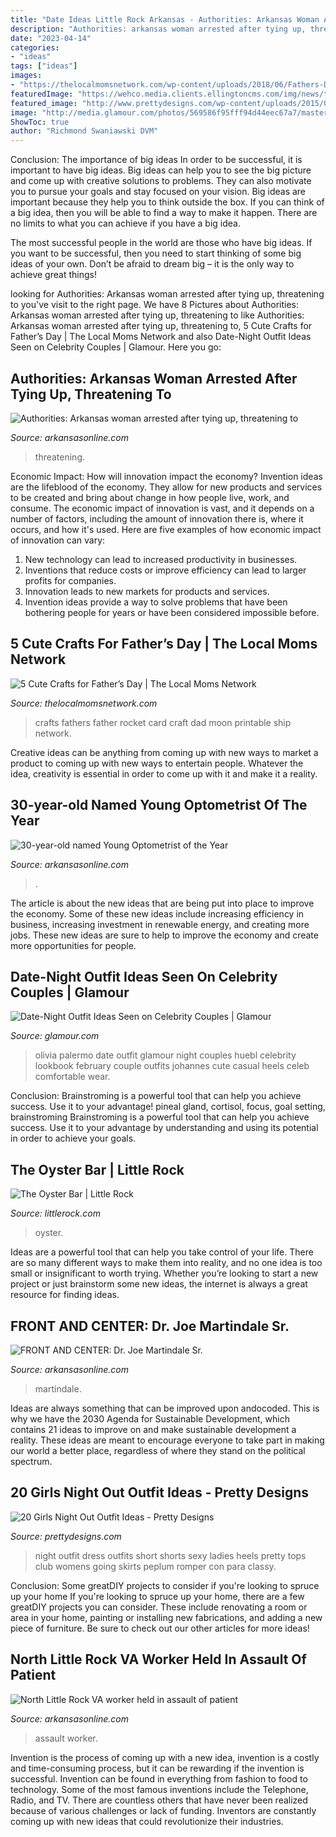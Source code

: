 ```yaml
---
title: "Date Ideas Little Rock Arkansas - Authorities: Arkansas Woman Arrested After Tying Up, Threatening To"
description: "Authorities: arkansas woman arrested after tying up, threatening to"
date: "2023-04-14"
categories:
- "ideas"
tags: ["ideas"]
images:
- "https://thelocalmomsnetwork.com/wp-content/uploads/2018/06/Fathers-Day-Rocket-card.jpg"
featuredImage: "https://wehco.media.clients.ellingtoncms.com/img/news/tease/2013/05/31/_DG_1399-2WEB_t600.jpg?4326734cdb8e39baa3579048ef63ad7b451e7676"
featured_image: "http://www.prettydesigns.com/wp-content/uploads/2015/09/20-girls-night-out-outfit-ideas.jpg"
image: "http://media.glamour.com/photos/569586f95fff94d44eec67a7/master/pass/fashion-2014-01-03-date-outfit-ideas-olivia-palermo-johanne-huebl-main.jpg"
ShowToc: true
author: "Richmond Swaniawski DVM"
---
```



Conclusion: The importance of big ideas
In order to be successful, it is important to have big ideas. Big ideas can help you to see the big picture and come up with creative solutions to problems. They can also motivate you to pursue your goals and stay focused on your vision.
Big ideas are important because they help you to think outside the box. If you can think of a big idea, then you will be able to find a way to make it happen. There are no limits to what you can achieve if you have a big idea.

The most successful people in the world are those who have big ideas. If you want to be successful, then you need to start thinking of some big ideas of your own. Don’t be afraid to dream big – it is the only way to achieve great things!

	

		
looking for Authorities: Arkansas woman arrested after tying up, threatening to you've visit to the right page. We have 8 Pictures about Authorities: Arkansas woman arrested after tying up, threatening to like Authorities: Arkansas woman arrested after tying up, threatening to, 5 Cute Crafts for Father’s Day | The Local Moms Network and also Date-Night Outfit Ideas Seen on Celebrity Couples | Glamour. Here you go:
		
    
## Authorities: Arkansas Woman Arrested After Tying Up, Threatening To

<img loading=lazy src="https://wehco.media.clients.ellingtoncms.com/img/photos/2017/01/18/228-17_t600.jpg?4326734cdb8e39baa3579048ef63ad7b451e7676" onerror="this.onerror=null;this.src='https://tse4.mm.bing.net/th?id=OIP.oin2dOmE7xsj3281peEkPAHaFi&amp;pid=15.1';" alt="Authorities: Arkansas woman arrested after tying up, threatening to">

_Source: arkansasonline.com_

>threatening. 

	

Economic Impact: How will innovation impact the economy?
Invention ideas are the lifeblood of the economy. They allow for new products and services to be created and bring about change in how people live, work, and consume. The economic impact of innovation is vast, and it depends on a number of factors, including the amount of innovation there is, where it occurs, and how it's used. Here are five examples of how economic impact of innovation can vary: 
1. New technology can lead to increased productivity in businesses. 
2. Inventions that reduce costs or improve efficiency can lead to larger profits for companies. 
3. Innovation leads to new markets for products and services. 
4. Invention ideas provide a way to solve problems that have been bothering people for years or have been considered impossible before. 

    
## 5 Cute Crafts For Father’s Day | The Local Moms Network

<img loading=lazy src="https://thelocalmomsnetwork.com/wp-content/uploads/2018/06/Fathers-Day-Rocket-card.jpg" onerror="this.onerror=null;this.src='https://tse4.mm.bing.net/th?id=OIP.00msC0LCey-In4bIPti8_QHaOk&amp;pid=15.1';" alt="5 Cute Crafts for Father’s Day | The Local Moms Network">

_Source: thelocalmomsnetwork.com_

>crafts fathers father rocket card craft dad moon printable ship network. 

	

Creative ideas can be anything from coming up with new ways to market a product to coming up with new ways to entertain people. Whatever the idea, creativity is essential in order to come up with it and make it a reality.

    
## 30-year-old Named Young Optometrist Of The Year

<img loading=lazy src="https://wehco.media.clients.ellingtoncms.com/img/news/tease/2013/05/31/_DG_1399-2WEB_t600.jpg?4326734cdb8e39baa3579048ef63ad7b451e7676" onerror="this.onerror=null;this.src='https://tse2.mm.bing.net/th?id=OIP.l5WXPMVrQ-RQlWgmwXjmFwHaLG&amp;pid=15.1';" alt="30-year-old named Young Optometrist of the Year">

_Source: arkansasonline.com_

>. 

	

The article is about the new ideas that are being put into place to improve the economy. Some of these new ideas include increasing efficiency in business, increasing investment in renewable energy, and creating more jobs. These new ideas are sure to help to improve the economy and create more opportunities for people.

    
## Date-Night Outfit Ideas Seen On Celebrity Couples | Glamour

<img loading=lazy src="http://media.glamour.com/photos/569586f95fff94d44eec67a7/master/pass/fashion-2014-01-03-date-outfit-ideas-olivia-palermo-johanne-huebl-main.jpg" onerror="this.onerror=null;this.src='https://tse2.mm.bing.net/th?id=OIP.llqFYOsuQ_Ij0E2OascwzQHaKK&amp;pid=15.1';" alt="Date-Night Outfit Ideas Seen on Celebrity Couples | Glamour">

_Source: glamour.com_

>olivia palermo date outfit glamour night couples huebl celebrity lookbook february couple outfits johannes cute casual heels celeb comfortable wear. 

	

Conclusion: Brainstroming is a powerful tool that can help you achieve success. Use it to your advantage!
pineal gland, cortisol, focus, goal setting, brainstroming
Brainstroming is a powerful tool that can help you achieve success. Use it to your advantage by understanding and using its potential in order to achieve your goals.

    
## The Oyster Bar | Little Rock

<img loading=lazy src="https://www.littlerock.com/images/default-source/destinations/dining-images/the-oyster-bar-kitchen-560x400.tmb-detailitem.jpg?sfvrsn=b31791b6_1" onerror="this.onerror=null;this.src='https://tse1.mm.bing.net/th?id=OIP.3dmsI42uAtAHZ1jDLnf8oQHaFR&amp;pid=15.1';" alt="The Oyster Bar | Little Rock">

_Source: littlerock.com_

>oyster. 

	

Ideas are a powerful tool that can help you take control of your life. There are so many different ways to make them into reality, and no one idea is too small or insignificant to worth trying. Whether you’re looking to start a new project or just brainstorm some new ideas, the internet is always a great resource for finding ideas.

    
## FRONT AND CENTER: Dr. Joe Martindale Sr.

<img loading=lazy src="https://wehco.media.clients.ellingtoncms.com/img/news/tease/2011/02/18/RH8_2235-WEB_t600.jpg?4326734cdb8e39baa3579048ef63ad7b451e7676" onerror="this.onerror=null;this.src='https://tse1.mm.bing.net/th?id=OIP.i9veyiCnM_DESYZSYcn8OwHaLD&amp;pid=15.1';" alt="FRONT AND CENTER: Dr. Joe Martindale Sr.">

_Source: arkansasonline.com_

>martindale. 

	

Ideas are always something that can be improved upon andocoded. This is why we have the 2030 Agenda for Sustainable Development, which contains 21 ideas to improve on and make sustainable development a reality. These ideas are meant to encourage everyone to take part in making our world a better place, regardless of where they stand on the political spectrum.

    
## 20 Girls Night Out Outfit Ideas - Pretty Designs

<img loading=lazy src="http://www.prettydesigns.com/wp-content/uploads/2015/09/20-girls-night-out-outfit-ideas.jpg" onerror="this.onerror=null;this.src='https://tse3.mm.bing.net/th?id=OIP.5wRXNE_EV-3VE-N8xXUY6AHaPI&amp;pid=15.1';" alt="20 Girls Night Out Outfit Ideas - Pretty Designs">

_Source: prettydesigns.com_

>night outfit dress outfits short shorts sexy ladies heels pretty tops club womens going skirts peplum romper con para classy. 

	

Conclusion: Some greatDIY projects to consider if you're looking to spruce up your home
If you're looking to spruce up your home, there are a few greatDIY projects you can consider. These include renovating a room or area in your home, painting or installing new fabrications, and adding a new piece of furniture. Be sure to check out our other articles for more ideas!

    
## North Little Rock VA Worker Held In Assault Of Patient

<img loading=lazy src="https://wehco.media.clients.ellingtoncms.com/img/photos/2018/05/04/20182F052F032Fpulaski-7350-18____________________t600.jpg?4326734cdb8e39baa3579048ef63ad7b451e7676" onerror="this.onerror=null;this.src='https://tse3.mm.bing.net/th?id=OIP.sHSRr58WTx_utjrimBh6UgAAAA&amp;pid=15.1';" alt="North Little Rock VA worker held in assault of patient">

_Source: arkansasonline.com_

>assault worker. 

	

Invention is the process of coming up with a new idea, invention is a costly and time-consuming process, but it can be rewarding if the invention is successful. Invention can be found in everything from fashion to food to technology. Some of the most famous inventions include the Telephone, Radio, and TV. There are countless others that have never been realized because of various challenges or lack of funding. Inventors are constantly coming up with new ideas that could revolutionize their industries.


